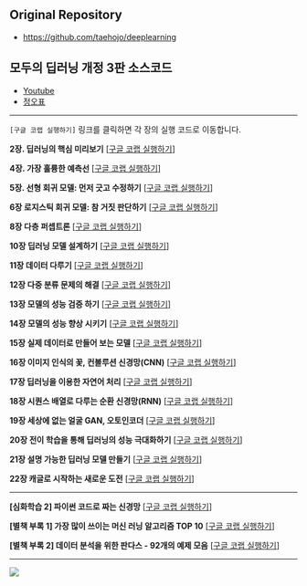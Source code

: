 ## Original Repository

+ https://github.com/taehojo/deeplearning

## 모두의 딥러닝 개정 3판 소스코드

+  [Youtube](https://www.youtube.com/@taehojo)
+  [정오표](https://taehojo.github.io/book/deeplearning-20231129.pdf) 

------

`[구글 코랩 실행하기]` 링크를 클릭하면 각 장의 실행 코드로 이동합니다. 

**2장. 딥러닝의 핵심 미리보기** [[구글 코랩 실행하기](https://colab.research.google.com/github/taehojo/deeplearning/blob/master/colab/ch02-colab.ipynb)] 

**4장. 가장 훌륭한 예측선** [[구글 코랩 실행하기](https://colab.research.google.com/github/taehojo/deeplearning/blob/master/colab/ch04-colab.ipynb)] 

**5장. 선형 회귀 모델: 먼저 긋고 수정하기** [[구글 코랩 실행하기](https://colab.research.google.com/github/taehojo/deeplearning/blob/master/colab/ch05-colab.ipynb)] 

**6장 로지스틱 회귀 모델: 참 거짓 판단하기** [[구글 코랩 실행하기](https://colab.research.google.com/github/taehojo/deeplearning/blob/master/colab/ch06-colab.ipynb)] 

**8장 다층 퍼셉트론** [[구글 코랩 실행하기](https://colab.research.google.com/github/taehojo/deeplearning/blob/master/colab/ch08-colab.ipynb)] 

**10장 딥러닝 모델 설계하기** [[구글 코랩 실행하기](https://colab.research.google.com/github/taehojo/deeplearning/blob/master/colab/ch10-colab.ipynb)]

**11장 데이터 다루기** [[구글 코랩 실행하기](https://colab.research.google.com/github/taehojo/deeplearning/blob/master/colab/ch11-colab.ipynb)] 

**12장 다중 분류 문제의 해결** [[구글 코랩 실행하기](https://colab.research.google.com/github/taehojo/deeplearning/blob/master/colab/ch12-colab.ipynb)]

**13장 모델의 성능 검증 하기** [[구글 코랩 실행하기](https://colab.research.google.com/github/taehojo/deeplearning/blob/master/colab/ch13-colab.ipynb)] 

**14장 모델의 성능 향상 시키기** [[구글 코랩 실행하기](https://colab.research.google.com/github/taehojo/deeplearning/blob/master/colab/ch14-colab.ipynb)] 

**15장 실제 데이터로 만들어 보는 모델** [[구글 코랩 실행하기](https://colab.research.google.com/github/taehojo/deeplearning/blob/master/colab/ch15-colab.ipynb)]

**16장 이미지 인식의 꽃, 컨볼루션 신경망(CNN)** [[구글 코랩 실행하기](https://colab.research.google.com/github/taehojo/deeplearning/blob/master/colab/ch16-colab.ipynb)] 

**17장 딥러닝을 이용한 자연어 처리** [[구글 코랩 실행하기](https://colab.research.google.com/github/taehojo/deeplearning/blob/master/colab/ch17-colab.ipynb)] 

**18장 시퀀스 배열로 다루는 순환 신경망(RNN)** [[구글 코랩 실행하기](https://colab.research.google.com/github/taehojo/deeplearning/blob/master/colab/ch18-colab.ipynb)]

**19장 세상에 없는 얼굴 GAN, 오토인코더** [[구글 코랩 실행하기](https://colab.research.google.com/github/taehojo/deeplearning/blob/master/colab/ch19-colab.ipynb)]

**20장 전이 학습을 통해 딥러닝의 성능 극대화하기** [[구글 코랩 실행하기](https://colab.research.google.com/github/taehojo/deeplearning/blob/master/colab/ch20-colab.ipynb)] 

**21장 설명 가능한 딥러닝 모델 만들기** [[구글 코랩 실행하기](https://colab.research.google.com/github/taehojo/deeplearning/blob/master/colab/ch21-colab.ipynb)] 

**22장 캐글로 시작하는 새로운 도전** [[구글 코랩 실행하기](https://colab.research.google.com/github/taehojo/deeplearning/blob/master/colab/ch22-colab.ipynb)] 

------

**[심화학습 2] 파이썬 코드로 짜는 신경망** [[구글 코랩 실행하기](https://colab.research.google.com/github/taehojo/deeplearning/blob/master/colab/in-depth-colab.ipynb)]

**[별책 부록 1] 가장 많이 쓰이는 머신 러닝 알고리즘 TOP 10** [[구글 코랩 실행하기](https://colab.research.google.com/github/taehojo/deeplearning/blob/master/colab/supplementary1_MLTop10-colab.ipynb)]

**[별책 부록 2] 데이터 분석을 위한 판다스 - 92개의 예제 모음** [[구글 코랩 실행하기](https://colab.research.google.com/github/taehojo/deeplearning/blob/master/colab/supplementary2_pands92-colab.ipynb)] 

------

![](http://image.yes24.com/momo/TopCate3796/MidCate005/379540584.jpg)
